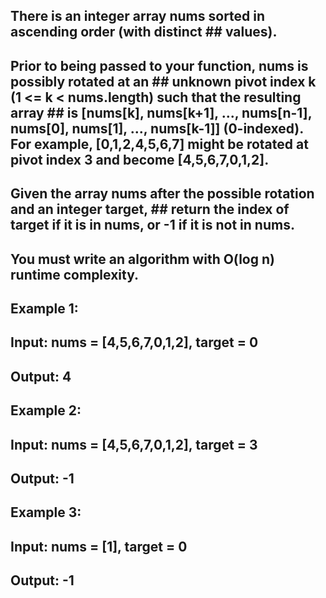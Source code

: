 ## There is an integer array nums sorted in ascending order (with distinct ## values).

## Prior to being passed to your function, nums is possibly rotated at an ## unknown pivot index k (1 <= k < nums.length) such that the resulting array ## is [nums[k], nums[k+1], ..., nums[n-1], nums[0], nums[1], ..., nums[k-1]]  (0-indexed). For example, [0,1,2,4,5,6,7] might be rotated at pivot index 3 and become [4,5,6,7,0,1,2].

## Given the array nums after the possible rotation and an integer target, ## return the index of target if it is in nums, or -1 if it is not in nums.

## You must write an algorithm with O(log n) runtime complexity.

 

## Example 1:

## Input: nums = [4,5,6,7,0,1,2], target = 0
## Output: 4
## Example 2:

## Input: nums = [4,5,6,7,0,1,2], target = 3
## Output: -1
## Example 3:

## Input: nums = [1], target = 0
## Output: -1